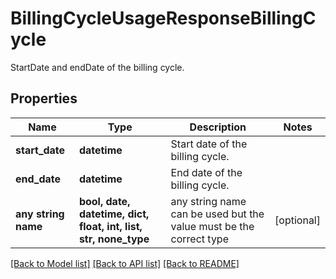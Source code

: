 # BillingCycleUsageResponseBillingCycle

StartDate and endDate of the billing cycle.

## Properties
Name | Type | Description | Notes
------------ | ------------- | ------------- | -------------
**start_date** | **datetime** | Start date of the billing cycle. | 
**end_date** | **datetime** | End date of the billing cycle. | 
**any string name** | **bool, date, datetime, dict, float, int, list, str, none_type** | any string name can be used but the value must be the correct type | [optional]

[[Back to Model list]](../README.md#documentation-for-models) [[Back to API list]](../README.md#documentation-for-api-endpoints) [[Back to README]](../README.md)


